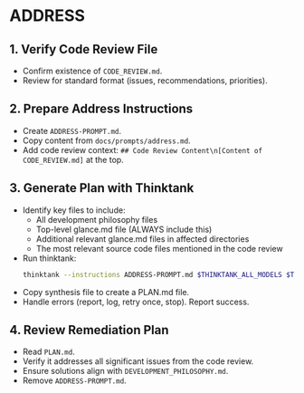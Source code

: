 # ADDRESS

## 1. Verify Code Review File
- Confirm existence of `CODE_REVIEW.md`.
- Review for standard format (issues, recommendations, priorities).

## 2. Prepare Address Instructions
- Create `ADDRESS-PROMPT.md`.
- Copy content from `docs/prompts/address.md`.
- Add code review context: `## Code Review Content\n[Content of CODE_REVIEW.md]` at the top.

## 3. Generate Plan with Thinktank
- Identify key files to include:
    - All development philosophy files
    - Top-level glance.md file (ALWAYS include this)
    - Additional relevant glance.md files in affected directories
    - The most relevant source code files mentioned in the code review
- Run thinktank:
    ```bash
    thinktank --instructions ADDRESS-PROMPT.md $THINKTANK_ALL_MODELS $THINKTANK_SYNTHESIS_MODEL $(find_philosophy_files) $(find_glance_files) [relevant source files]
    ```
- Copy synthesis file to create a PLAN.md file.
- Handle errors (report, log, retry once, stop). Report success.

## 4. Review Remediation Plan
- Read `PLAN.md`.
- Verify it addresses all significant issues from the code review.
- Ensure solutions align with `DEVELOPMENT_PHILOSOPHY.md`.
- Remove `ADDRESS-PROMPT.md`.

